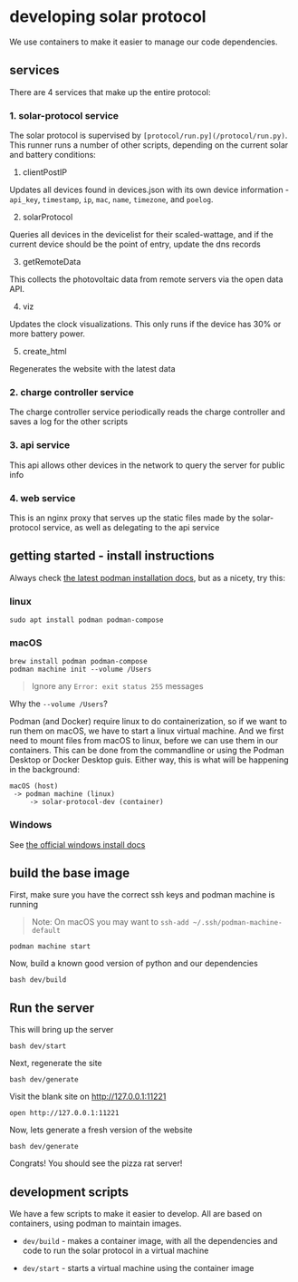 # developing solar protocol

We use containers to make it easier to manage our code dependencies.

## services

There are 4 services that make up the entire protocol:

### 1. solar-protocol service

The solar protocol is supervised by `[protocol/run.py](/protocol/run.py)`. This runner runs a number of other scripts, depending on the current solar and battery conditions:

1. clientPostIP

Updates all devices found in devices.json with its own device information - `api_key`, `timestamp`, `ip`, `mac`, `name`, `timezone`, and `poelog`.

2. solarProtocol

Queries all devices in the devicelist for their scaled-wattage, and if the current device should be the point of entry, update the dns records

3. getRemoteData

This collects the photovoltaic data from remote servers via the open data API.

4. viz

Updates the clock visualizations. This only runs if the device has 30% or more battery power.

5. create_html

Regenerates the website with the latest data

### 2. charge controller service

The charge controller service periodically reads the charge controller and saves a log for the other scripts

### 3. api service

This api allows other devices in the network to query the server for public info

### 4. web service

This is an nginx proxy that serves up the static files made by the solar-protocol service, as well as delegating to the api service


## getting started - install instructions

Always check [the latest podman installation docs](https://podman.io/getting-started/installation), but as a nicety, try this:

### linux

    sudo apt install podman podman-compose

### macOS

    brew install podman podman-compose
    podman machine init --volume /Users

> Ignore any `Error: exit status 255` messages

Why the `--volume /Users`?

Podman (and Docker) require linux to do containerization, so if we want to run them on macOS, we have to start a linux virtual machine. And we first need to mount files from macOS to linux, before we can use them in our containers. This can be done from the commandline or using the Podman Desktop or Docker Desktop guis. Either way, this is what will be happening in the background:

    macOS (host)
     -> podman machine (linux)
         -> solar-protocol-dev (container)

### Windows

See [the official windows install docs](https://github.com/containers/podman/blob/main/docs/tutorials/podman-for-windows.md)

## build the base image

First, make sure you have the correct ssh keys and podman machine is running

> Note: On macOS you may want to `ssh-add ~/.ssh/podman-machine-default`

    podman machine start

Now, build a known good version of python and our dependencies

    bash dev/build

## Run the server

This will bring up the server

    bash dev/start

Next, regenerate the site

    bash dev/generate

Visit the blank site on http://127.0.0.1:11221

    open http://127.0.0.1:11221

Now, lets generate a fresh version of the website

    bash dev/generate

Congrats! You should see the pizza rat server!

## development scripts

We have a few scripts to make it easier to develop. All are based on containers, using podman to maintain images.

* `dev/build` - makes a container image, with all the dependencies and code to run the solar protocol in a virtual machine

* `dev/start` - starts a virtual machine using the container image
